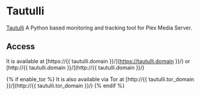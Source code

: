 # Tautulli

[Tautulli](https://github.com/tautulli/tautulli) A Python based monitoring and tracking tool for Plex Media Server. 

## Access

It is available at [https://{{ tautulli.domain }}/](https://tautulli.domain }}/) or [http://{{ tautulli.domain }}/](http://{{ tautulli.domain }}/)

{% if enable_tor %}
It is also available via Tor at [http://{{ tautulli.tor_domain }}/](http://{{ tautulli.tor_domain }}/)
{% endif %}
